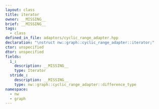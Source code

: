 ```yaml
---
layout: class
title: iterator
owner: __MISSING__
brief: __MISSING__
tags:
  - class
defined_in_file: adaptors/cyclic_range_adapter.hpp
declaration: "\nstruct nw::graph::cyclic_range_adapter::iterator;"
ctor: unspecified
dtor: unspecified
fields:
  i_:
    description: __MISSING__
    type: Iterator
  stride_:
    description: __MISSING__
    type: nw::graph::cyclic_range_adapter::difference_type
namespace:
  - nw
  - graph
---
```


```{index}  iterator
```

